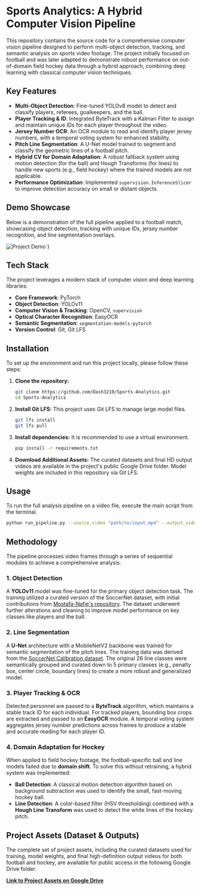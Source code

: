 # Sports Analytics: A Hybrid Computer Vision Pipeline

This repository contains the source code for a comprehensive computer vision pipeline designed to perform multi-object detection, tracking, and semantic analysis on sports video footage. The project initially focused on football and was later adapted to demonstrate robust performance on out-of-domain field hockey data through a hybrid approach, combining deep learning with classical computer vision techniques.

## Key Features

  * **Multi-Object Detection**: Fine-tuned YOLOv8 model to detect and classify players, referees, goalkeepers, and the ball.
  * **Player Tracking & ID**: Integrated ByteTrack with a Kalman Filter to assign and maintain unique IDs for each player throughout the video.
  * **Jersey Number OCR**: An OCR module to read and identify player jersey numbers, with a temporal voting system for enhanced stability.
  * **Pitch Line Segmentation**: A U-Net model trained to segment and classify the geometric lines of a football pitch.
  * **Hybrid CV for Domain Adaptation**: A robust fallback system using motion detection (for the ball) and Hough Transforms (for lines) to handle new sports (e.g., field hockey) where the trained models are not applicable.
  * **Performance Optimization**: Implemented `supervision.InferenceSlicer` to improve detection accuracy on small or distant objects.

## Demo Showcase

Below is a demonstration of the full pipeline applied to a football match, showcasing object detection, tracking with unique IDs, jersey number recognition, and line segmentation overlays.

![Project Demo](./playback.gif)`)

## Tech Stack

The project leverages a modern stack of computer vision and deep learning libraries:

  * **Core Framework**: PyTorch
  * **Object Detection**: YOLOv11
  * **Computer Vision & Tracking**: OpenCV, `supervision`
  * **Optical Character Recognition**: EasyOCR
  * **Semantic Segmentation**: `segmentation-models-pytorch`
  * **Version Control**: Git, Git LFS

## Installation

To set up the environment and run this project locally, please follow these steps:

1.  **Clone the repository:**

    ```bash
    git clone https://github.com/Dash3210/Sports-Analytics.git
    cd Sports-Analytics
    ```

2.  **Install Git LFS:**
    This project uses Git LFS to manage large model files.

    ```bash
    git lfs install
    git lfs pull
    ```

3.  **Install dependencies:**
    It is recommended to use a virtual environment.

    ```bash
    pip install -r requirements.txt
    ```

4.  **Download Additional Assets:**
    The curated datasets and final HD output videos are available in the project's public Google Drive folder. Model weights are included in this repository via Git LFS.

## Usage

To run the full analysis pipeline on a video file, execute the main script from the terminal.

```bash
python run_pipeline.py --source_video "path/to/input.mp4" --output_video "path/to/output.mp4"
```

## Methodology

The pipeline processes video frames through a series of sequential modules to achieve a comprehensive analysis.

### 1\. Object Detection

A **YOLOv11** model was fine-tuned for the primary object detection task. The training utilized a curated version of the SoccerNet dataset, with initial contributions from [Mostafa-Nafie's repository](https://github.com/Mostafa-Nafie/Football-Object-Detection). The dataset underwent further alterations and cleaning to improve model performance on key classes like players and the ball.

### 2\. Line Segmentation

A **U-Net** architecture with a MobileNetV2 backbone was trained for semantic segmentation of the pitch lines. The training data was derived from the [SoccerNet Calibration dataset](https://github.com/SoccerNet/sn-calibration). The original 26 line classes were semantically grouped and curated down to 5 primary classes (e.g., penalty box, center circle, boundary lines) to create a more robust and generalized model.

### 3\. Player Tracking & OCR

Detected personnel are passed to a **ByteTrack** algorithm, which maintains a stable track ID for each individual. For tracked players, bounding box crops are extracted and passed to an **EasyOCR** module. A temporal voting system aggregates jersey number predictions across frames to produce a stable and accurate reading for each player ID.

### 4\. Domain Adaptation for Hockey

When applied to field hockey footage, the football-specific ball and line models failed due to **domain shift**. To solve this without retraining, a hybrid system was implemented:

  * **Ball Detection**: A classical motion detection algorithm based on background subtraction was used to identify the small, fast-moving hockey ball.
  * **Line Detection**: A color-based filter (HSV thresholding) combined with a **Hough Line Transform** was used to detect the white lines of the hockey pitch.

## Project Assets (Dataset & Outputs)

The complete set of project assets, including the curated datasets used for training, model weights, and final high-definition output videos for both football and hockey, are available for public access in the following Google Drive folder.

[**Link to Project Assets on Google Drive**](https://drive.google.com/drive/folders/1gNySNQhoUG_vc3BMze-HL-3S0LDm3XSV?usp=sharing)
